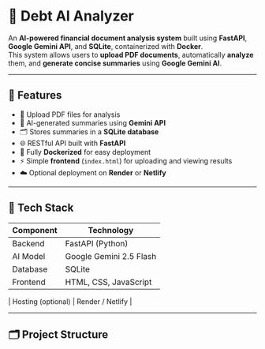 # 💼 Debt AI Analyzer

An **AI-powered financial document analysis system** built using **FastAPI**, **Google Gemini API**, and **SQLite**, containerized with **Docker**.  
This system allows users to **upload PDF documents**, automatically **analyze** them, and **generate concise summaries** using **Google Gemini AI**.

---

## 🚀 Features

- 📄 Upload PDF files for analysis  
- 🤖 AI-generated summaries using **Gemini API**  
- 🗂 Stores summaries in a **SQLite database**  
- 🌐 RESTful API built with **FastAPI**  
- 🐳 Fully **Dockerized** for easy deployment  
- ⚡ Simple **frontend** (`index.html`) for uploading and viewing results  
- ☁️ Optional deployment on **Render** or **Netlify**

---

## 🧩 Tech Stack

| Component | Technology |
|------------|-------------|
| Backend | FastAPI (Python) |
| AI Model | Google Gemini 2.5 Flash |
| Database | SQLite |
| Frontend | HTML, CSS, JavaScript |

| Hosting (optional) | Render / Netlify |

---

## 🗂 Project Structure

